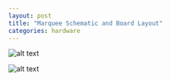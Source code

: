 ```yaml
---
layout: post
title: "Marquee Schematic and Board Layout"
categories: hardware
---
```


![alt text](https://raw.githubusercontent.com/jirrian/jirrian.github.io/master/images/homemadehardware/week2/marquee_sensor_schematic.png)

![alt text](https://raw.githubusercontent.com/jirrian/jirrian.github.io/master/images/homemadehardware/week2/marquee_sensor_board.png)